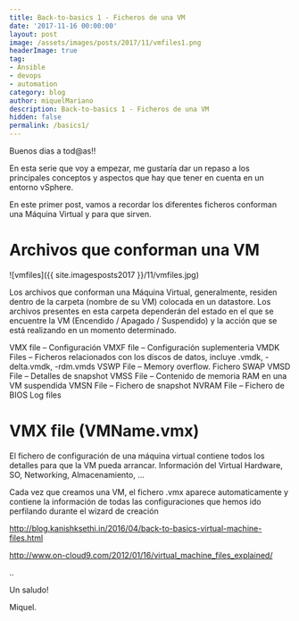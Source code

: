 ```yaml
---
title: Back-to-basics 1 - Ficheros de una VM
date: '2017-11-16 00:00:00'
layout: post
image: /assets/images/posts/2017/11/vmfiles1.png
headerImage: true
tag:
- Ansible
- devops
- automation
category: blog
author: miquelMariano
description: Back-to-basics 1 - Ficheros de una VM
hidden: false
permalink: /basics1/
---
```


Buenos dias a tod@as!!

En esta serie que voy a empezar, me gustaría dar un repaso a los principales conceptos y aspectos que hay que tener en cuenta en un entorno vSphere.

En este primer post, vamos a recordar los diferentes ficheros conforman una Máquina Virtual y para que sirven.

# Archivos que conforman una VM

![vmfiles]({{ site.imagesposts2017 }}/11/vmfiles.jpg)

Los archivos que conforman una Máquina Virtual, generalmente, residen dentro de la carpeta (nombre de su VM) colocada en un datastore. Los archivos presentes en esta carpeta dependerán del estado en el que se encuentre la VM (Encendido / Apagado / Suspendido) y la acción que se está realizando en un momento determinado.

VMX file – Configuración
VMXF file – Configuración suplementeria
VMDK Files – Ficheros relacionados con los discos de datos, incluye .vmdk, -delta.vmdk, -rdm.vmds
VSWP File – Memory overflow. Fichero SWAP
VMSD File – Detalles de snapshot
VMSS File – Contenido de memoria RAM en una VM suspendida
VMSN File – Fichero de snapshot
NVRAM File – Fichero de BIOS
Log files

# VMX file (VMName.vmx)

El fichero de configuración de una máquina virtual contiene todos los detalles para que la VM pueda arrancar. Información del Virtual Hardware, SO, Networking, Almacenamiento, ...

Cada vez que creamos una VM, el fichero .vmx aparece automaticamente y contiene la información de todas las configuraciones que hemos ido perfilando durante el wizard de creación




http://blog.kanishksethi.in/2016/04/back-to-basics-virtual-machine-files.html

http://www.on-cloud9.com/2012/01/16/virtual_machine_files_explained/

..


Un saludo!

Miquel.


